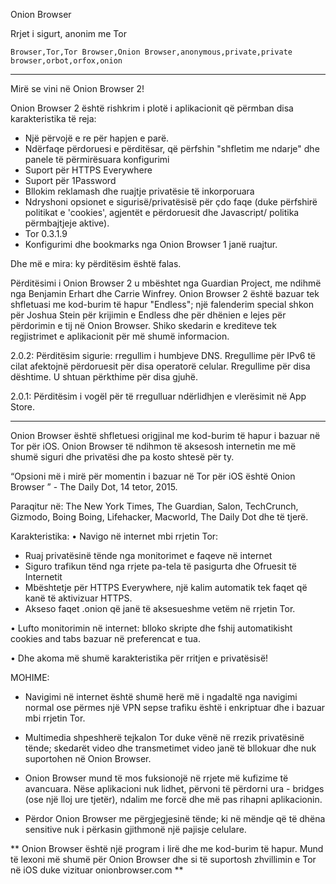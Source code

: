 Onion Browser

Rrjet i sigurt, anonim me Tor

`Browser,Tor,Tor Browser,Onion Browser,anonymous,private,private browser,orbot,orfox,onion`

---

Mirë se vini në Onion Browser 2!

Onion Browser 2 është rishkrim i plotë i aplikacionit që përmban disa karakteristika të reja:

* Një përvojë e re për hapjen e parë.
* Ndërfaqe përdoruesi e përditësar, që përfshin "shfletim me ndarje" dhe panele të përmirësuara konfigurimi
* Suport për HTTPS Everywhere
* Suport për 1Password
* Bllokim reklamash dhe ruajtje privatësie të inkorporuara
* Ndryshoni opsionet e sigurisë/privatësisë për çdo faqe (duke përfshirë politikat e 'cookies', agjentët e përdoruesit dhe Javascript/ politika përmbajtjeje aktive).
* Tor 0.3.1.9
* Konfigurimi dhe bookmarks nga Onion Browser 1 janë ruajtur.

Dhe më e mira: ky përditësim është falas.

Përditësimi i Onion Browser 2 u mbështet nga Guardian Project, me ndihmë nga Benjamin Erhart dhe Carrie Winfrey. Onion Browser 2 është bazuar tek shfletuasi me kod-burim të hapur "Endless"; një falenderim special shkon për Joshua Stein për krijimin e Endless dhe për dhënien e lejes për përdorimin e tij në Onion Browser. Shiko skedarin e krediteve tek regjistrimet e aplikacionit për më shumë informacion. 

2.0.2: Përditësim sigurie: rregullim i humbjeve DNS. Rregullime për IPv6 të cilat afektojnë përdoruesit për disa operatorë celular. Rregullime për disa dështime. U shtuan përkthime për disa gjuhë.

2.0.1: Përditësim i vogël për të rregulluar ndërlidhjen e vlerësimit në App Store.

---

Onion Browser është shfletuesi origjinal me kod-burim të hapur i bazuar në Tor për iOS. Onion Browser të ndihmon të aksesosh internetin me më shumë siguri dhe privatësi dhe pa kosto shtesë për ty. 

“Opsioni më i mirë për momentin i bazuar në Tor për iOS është Onion Browser ” - The Daily Dot, 14 tetor, 2015.

Paraqitur në: The New York Times, The Guardian, Salon, TechCrunch, Gizmodo, Boing Boing, Lifehacker, Macworld, The Daily Dot dhe të tjerë.

Karakteristika:
• Navigo në internet mbi rrjetin Tor:
- Ruaj privatësinë tënde nga monitorimet e faqeve në internet
- Siguro trafikun tënd nga rrjete pa-tela të pasigurta dhe Ofruesit të Internetit
- Mbështetje për HTTPS Everywhere, një kalim automatik tek faqet që kanë të aktivizuar HTTPS.
- Akseso faqet .onion që janë të aksesueshme vetëm në rrjetin Tor.

• Lufto monitorimin në internet: blloko skripte dhe fshij automatikisht cookies and tabs bazuar në preferencat e tua. 

• Dhe akoma më shumë karakteristika për rritjen e privatësisë!

MOHIME:
- Navigimi në internet është shumë herë më i ngadaltë nga navigimi normal ose përmes një VPN sepse trafiku është i enkriptuar dhe i bazuar mbi rrjetin Tor.

- Multimedia shpeshherë tejkalon Tor duke vënë në rrezik privatësinë tënde; skedarët video dhe transmetimet video janë të bllokuar dhe nuk suportohen në Onion Browser. 

- Onion Browser mund të mos fuksionojë në rrjete më kufizime të avancuara. Nëse aplikacioni nuk lidhet, përvoni të përdorni ura - bridges (ose një lloj ure tjetër), ndalim me forcë dhe më pas rihapni aplikacionin. 

- Përdor Onion Browser me përgjegjesinë tënde; ki në mëndje që të dhëna sensitive nuk i përkasin gjithmonë një pajisje celulare. 

** Onion Browser është një program i lirë dhe me kod-burim të hapur. Mund të lexoni më shumë për Onion Browser dhe si të suportosh zhvillimin e Tor në iOS duke vizituar onionbrowser.com **

